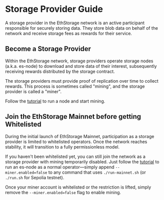 # Storage Provider Guide

A storage provider in the EthStorage network is an active participant responsible for securely storing data. They store blob data on behalf of the network and receive storage fees as rewards for their service.

## Become a Storage Provider

Within the EthStorage network, storage providers operate storage nodes (a.k.a. es-node) to download and store data of their interest, subsequently receiving rewards distributed by the storage contract.

The storage providers must provide proof of replication over time to collect rewards. This process is sometimes called "mining", and the storage provider is called a "miner".

Follow the [tutorial](/storage-provider-guide/tutorials.md) to run a node and start mining.

## Join the EthStorage Mainnet before getting Whitelisted

During the initial launch of EthStorage Mainnet, participation as a storage provider is limited to whitelisted operators. Once the network reaches stability, it will transition to a fully permissionless model.

If you haven't been whitelisted yet, you can still join the network as a storage provider with mining temporarily disabled. Just follow the [tutorial](/storage-provider-guide/tutorials.md) to run an es-node as a normal operator—simply append `--miner.enabled=false` to any command that uses `./run-mainnet.sh` (or `./run.sh` for Sepolia testnet).

Once your miner account is whitelisted or the restriction is lifted, simply remove the `--miner.enabled=false` flag to enable mining.